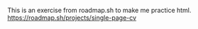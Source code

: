 This is an exercise from roadmap.sh to make me practice html.
https://roadmap.sh/projects/single-page-cv
